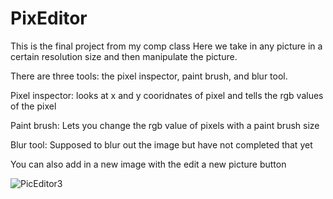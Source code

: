# PixEditor

This is the final project from my comp class Here we take in any picture in a certain
resolution size and then manipulate the picture. 

There are three tools: the pixel inspector, paint brush, and blur tool.


Pixel inspector: looks at x and y cooridnates of pixel and tells the rgb values of the pixel


Paint brush: Lets you change the rgb value of pixels with a paint brush size


Blur tool: Supposed to blur out the image but have not completed that yet


You can also add in a new image with the edit a new picture button




![PicEditor3](https://user-images.githubusercontent.com/52538852/65457945-a4fbeb80-de1a-11e9-89ef-a5c04e0a4394.gif)
